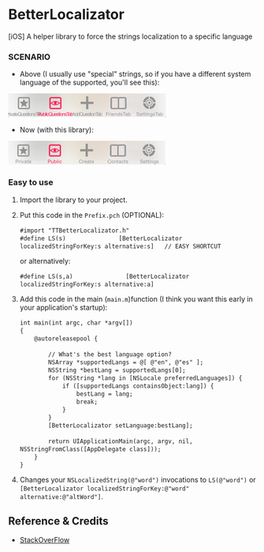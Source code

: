 BetterLocalizator
=================

[iOS] A helper library to force the strings localization to a specific language


### SCENARIO

* Above (I usually use "special" strings, so if you have a different system language of the supported, you'll see this):

![image](./screenshots/before.png "Before")

* Now (with this library):

![image](./screenshots/after.png "After")

### Easy to use

1. Import the library to your project.

2. Put this code in the `Prefix.pch` (OPTIONAL):

    ```
    #import "TTBetterLocalizator.h"
    #define LS(s)               [BetterLocalizator localizedStringForKey:s alternative:s]   // EASY SHORTCUT
    ```
    or alternatively:
    ```
    #define LS(s,a)               [BetterLocalizator localizedStringForKey:s alternative:a]
    ```

3. Add this code in the main (`main.m`)function (I think you want this early in your application's startup):

    ```
    int main(int argc, char *argv[])
    {
        @autoreleasepool {
        
            // What's the best language option?
            NSArray *supportedLangs = @[ @"en", @"es" ];
            NSString *bestLang = supportedLangs[0];
            for (NSString *lang in [NSLocale preferredLanguages]) {
                if ([supportedLangs containsObject:lang]) {
                    bestLang = lang;
                    break;
                }
            }
            [BetterLocalizator setLanguage:bestLang];
            
            return UIApplicationMain(argc, argv, nil, NSStringFromClass([AppDelegate class]));
        }
    }
    ```

4. Changes your `NSLocalizedString(@"word")` invocations to `LS(@"word")` or `[BetterLocalizator localizedStringForKey:@"word" alternative:@"altWord"]`.


Reference & Credits
-------------------
* [StackOverFlow](http://stackoverflow.com/questions/1669645/how-to-force-nslocalizedstring-to-use-a-specific-language)

